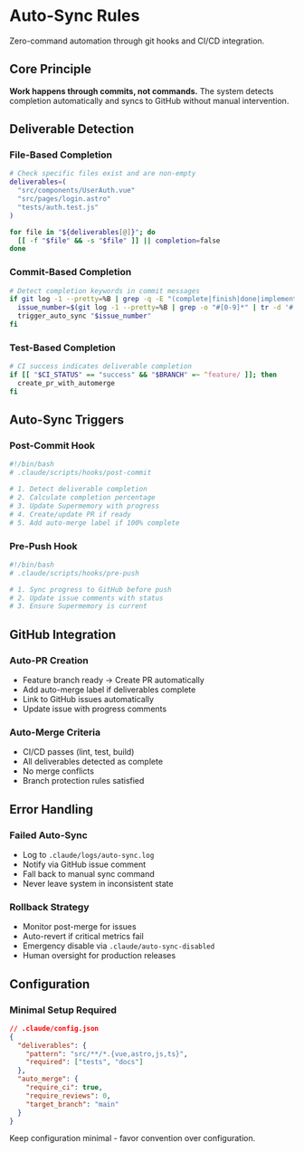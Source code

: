 # Auto-Sync Rules

Zero-command automation through git hooks and CI/CD integration.

## Core Principle

**Work happens through commits, not commands.** The system detects completion automatically and syncs to GitHub without manual intervention.

## Deliverable Detection

### File-Based Completion
```bash
# Check specific files exist and are non-empty
deliverables=(
  "src/components/UserAuth.vue"
  "src/pages/login.astro"
  "tests/auth.test.js"
)

for file in "${deliverables[@]}"; do
  [[ -f "$file" && -s "$file" ]] || completion=false
done
```

### Commit-Based Completion
```bash
# Detect completion keywords in commit messages
if git log -1 --pretty=%B | grep -q -E "(complete|finish|done|implement).*#[0-9]+"; then
  issue_number=$(git log -1 --pretty=%B | grep -o "#[0-9]*" | tr -d '#')
  trigger_auto_sync "$issue_number"
fi
```

### Test-Based Completion
```bash
# CI success indicates deliverable completion
if [[ "$CI_STATUS" == "success" && "$BRANCH" =~ ^feature/ ]]; then
  create_pr_with_automerge
fi
```

## Auto-Sync Triggers

### Post-Commit Hook
```bash
#!/bin/bash
# .claude/scripts/hooks/post-commit

# 1. Detect deliverable completion
# 2. Calculate completion percentage
# 3. Update Supermemory with progress
# 4. Create/update PR if ready
# 5. Add auto-merge label if 100% complete
```

### Pre-Push Hook
```bash
#!/bin/bash
# .claude/scripts/hooks/pre-push

# 1. Sync progress to GitHub before push
# 2. Update issue comments with status
# 3. Ensure Supermemory is current
```

## GitHub Integration

### Auto-PR Creation
- Feature branch ready → Create PR automatically
- Add auto-merge label if deliverables complete
- Link to GitHub issues automatically
- Update issue with progress comments

### Auto-Merge Criteria
- CI/CD passes (lint, test, build)
- All deliverables detected as complete
- No merge conflicts
- Branch protection rules satisfied

## Error Handling

### Failed Auto-Sync
- Log to `.claude/logs/auto-sync.log`
- Notify via GitHub issue comment
- Fall back to manual sync command
- Never leave system in inconsistent state

### Rollback Strategy
- Monitor post-merge for issues
- Auto-revert if critical metrics fail
- Emergency disable via `.claude/auto-sync-disabled`
- Human oversight for production releases

## Configuration

### Minimal Setup Required
```json
// .claude/config.json
{
  "deliverables": {
    "pattern": "src/**/*.{vue,astro,js,ts}",
    "required": ["tests", "docs"]
  },
  "auto_merge": {
    "require_ci": true,
    "require_reviews": 0,
    "target_branch": "main"
  }
}
```

Keep configuration minimal - favor convention over configuration.